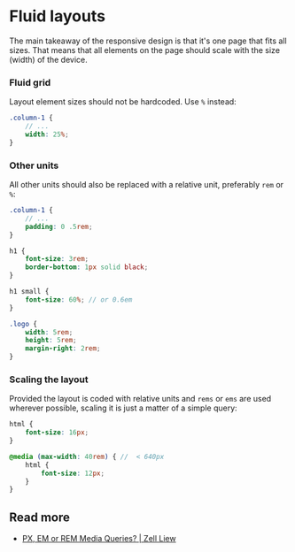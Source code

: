 # Fluid layouts

The main takeaway of the responsive design is that it's one page that fits all sizes.
That means that all elements on the page should scale with the size (width) of the device.

### Fluid grid

Layout element sizes should not be hardcoded. Use `%` instead:

```scss
.column-1 {
    // ...
    width: 25%;
}
```

### Other units

All other units should also be replaced with a relative unit, preferably `rem` or `%`:

```scss
.column-1 {
    // ...
    padding: 0 .5rem;
}

h1 {
    font-size: 3rem;
    border-bottom: 1px solid black;
}

h1 small {
    font-size: 60%; // or 0.6em
}

.logo {
    width: 5rem;
    height: 5rem;
    margin-right: 2rem;
}
```

### Scaling the layout

Provided the layout is coded with relative units and `rems` or `ems` are used wherever possible, scaling it is just a matter of a simple query:

```scss
html {
    font-size: 16px;
}

@media (max-width: 40rem) { //  < 640px
    html {
        font-size: 12px;
    }
}
```

## Read more
- [PX, EM or REM Media Queries? | Zell Liew](https://zellwk.com/blog/media-query-units/)